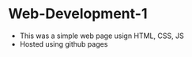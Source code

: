 # Web-Development-1
 - This was a simple web page usign HTML, CSS, JS
 - Hosted using github pages
 

